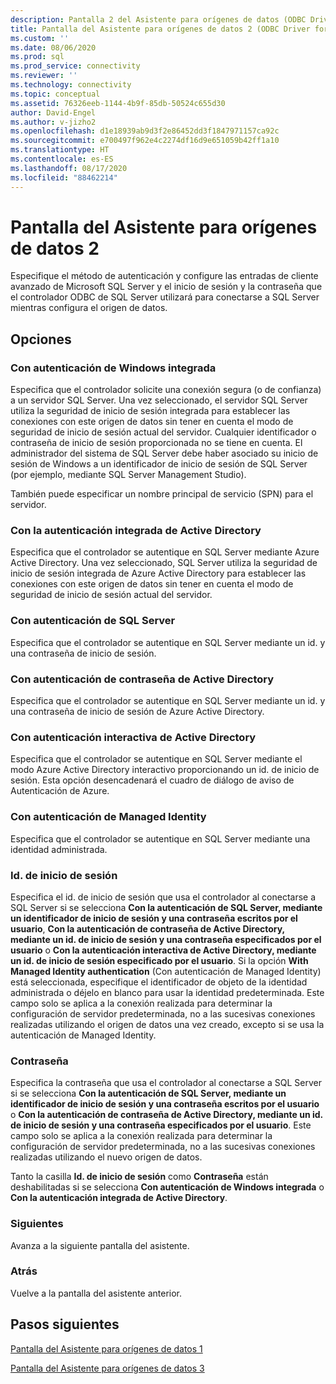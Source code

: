 ```yaml
---
description: Pantalla 2 del Asistente para orígenes de datos (ODBC Driver for SQL Server)
title: Pantalla del Asistente para orígenes de datos 2 (ODBC Driver for SQL Server) | Microsoft Docs
ms.custom: ''
ms.date: 08/06/2020
ms.prod: sql
ms.prod_service: connectivity
ms.reviewer: ''
ms.technology: connectivity
ms.topic: conceptual
ms.assetid: 76326eeb-1144-4b9f-85db-50524c655d30
author: David-Engel
ms.author: v-jizho2
ms.openlocfilehash: d1e18939ab9d3f2e86452dd3f1847971157ca92c
ms.sourcegitcommit: e700497f962e4c2274df16d9e651059b42ff1a10
ms.translationtype: HT
ms.contentlocale: es-ES
ms.lasthandoff: 08/17/2020
ms.locfileid: "88462214"
---
```

# <a name="data-source-wizard-screen-2"></a>Pantalla del Asistente para orígenes de datos 2

Especifique el método de autenticación y configure las entradas de cliente avanzado de Microsoft SQL Server y el inicio de sesión y la contraseña que el controlador ODBC de SQL Server utilizará para conectarse a SQL Server mientras configura el origen de datos.

## <a name="options"></a>Opciones

### <a name="with-integrated-windows-authentication"></a>Con autenticación de Windows integrada

Especifica que el controlador solicite una conexión segura (o de confianza) a un servidor SQL Server. Una vez seleccionado, el servidor SQL Server utiliza la seguridad de inicio de sesión integrada para establecer las conexiones con este origen de datos sin tener en cuenta el modo de seguridad de inicio de sesión actual del servidor. Cualquier identificador o contraseña de inicio de sesión proporcionada no se tiene en cuenta. El administrador del sistema de SQL Server debe haber asociado su inicio de sesión de Windows a un identificador de inicio de sesión de SQL Server (por ejemplo, mediante SQL Server Management Studio).

También puede especificar un nombre principal de servicio (SPN) para el servidor.

### <a name="with-active-directory-integrated-authentication"></a>Con la autenticación integrada de Active Directory

Especifica que el controlador se autentique en SQL Server mediante Azure Active Directory. Una vez seleccionado, SQL Server utiliza la seguridad de inicio de sesión integrada de Azure Active Directory para establecer las conexiones con este origen de datos sin tener en cuenta el modo de seguridad de inicio de sesión actual del servidor.

### <a name="with-sql-server-authentication"></a>Con autenticación de SQL Server

Especifica que el controlador se autentique en SQL Server mediante un id. y una contraseña de inicio de sesión.

### <a name="with-active-directory-password-authentication"></a>Con autenticación de contraseña de Active Directory

Especifica que el controlador se autentique en SQL Server mediante un id. y una contraseña de inicio de sesión de Azure Active Directory.

### <a name="with-active-directory-interactive-authentication"></a>Con autenticación interactiva de Active Directory

Especifica que el controlador se autentique en SQL Server mediante el modo Azure Active Directory interactivo proporcionando un id. de inicio de sesión. Esta opción desencadenará el cuadro de diálogo de aviso de Autenticación de Azure.

### <a name="with-managed-identity-authentication"></a>Con autenticación de Managed Identity

Especifica que el controlador se autentique en SQL Server mediante una identidad administrada.

### <a name="login-id"></a>Id. de inicio de sesión

Especifica el id. de inicio de sesión que usa el controlador al conectarse a SQL Server si se selecciona **Con la autenticación de SQL Server, mediante un identificador de inicio de sesión y una contraseña escritos por el usuario**, **Con la autenticación de contraseña de Active Directory, mediante un id. de inicio de sesión y una contraseña especificados por el usuario** o **Con la autenticación interactiva de Active Directory, mediante un id. de inicio de sesión especificado por el usuario**. Si la opción **With Managed Identity authentication** (Con autenticación de Managed Identity) está seleccionada, especifique el identificador de objeto de la identidad administrada o déjelo en blanco para usar la identidad predeterminada. Este campo solo se aplica a la conexión realizada para determinar la configuración de servidor predeterminada, no a las sucesivas conexiones realizadas utilizando el origen de datos una vez creado, excepto si se usa la autenticación de Managed Identity.

### <a name="password"></a>Contraseña

Especifica la contraseña que usa el controlador al conectarse a SQL Server si se selecciona **Con la autenticación de SQL Server, mediante un identificador de inicio de sesión y una contraseña escritos por el usuario** o **Con la autenticación de contraseña de Active Directory, mediante un id. de inicio de sesión y una contraseña especificados por el usuario**. Este campo solo se aplica a la conexión realizada para determinar la configuración de servidor predeterminada, no a las sucesivas conexiones realizadas utilizando el nuevo origen de datos.

Tanto la casilla **Id. de inicio de sesión** como **Contraseña** están deshabilitadas si se selecciona **Con autenticación de Windows integrada** o **Con la autenticación integrada de Active Directory**.

### <a name="next"></a>Siguientes

Avanza a la siguiente pantalla del asistente.

### <a name="back"></a>Atrás

Vuelve a la pantalla del asistente anterior.

## <a name="next-steps"></a>Pasos siguientes

[Pantalla del Asistente para orígenes de datos 1](../../../connect/odbc/windows/dsn-wizard-1.md)

[Pantalla del Asistente para orígenes de datos 3](../../../connect/odbc/windows/dsn-wizard-3.md)

